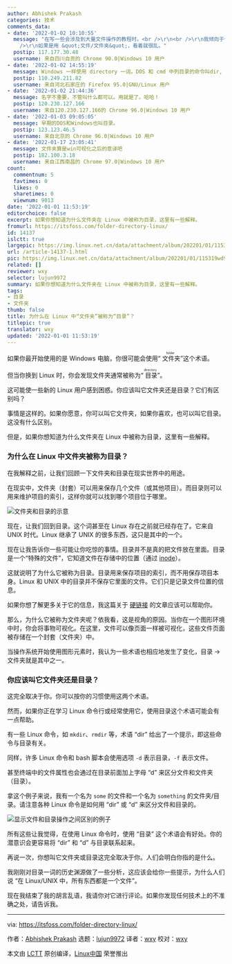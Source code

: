 ```yaml
---
author: Abhishek Prakash
categories: 技术
comments_data:
- date: '2022-01-02 10:10:55'
  message: "在写一些会涉及到大量文件操作的教程时。<br />\r\n<br />\r\n我倾向于使用 &quot;文件/目录&quot; 来描述，一目了然。<br
    />\r\n如果是用 &quot;文件/文件夹&quot;，看着就很乱。"
  postip: 117.177.30.48
  username: 来自四川自贡的 Chrome 90.0|Windows 10 用户
- date: '2022-01-02 14:55:19'
  message: Windows 一样使用 directory 一词。DOS 和 cmd 中列目录的命令叫dir, 很明显是取自这个词语的前 3 个字母。
  postip: 110.249.211.82
  username: 来自河北石家庄的 Firefox 95.0|GNU/Linux 用户
- date: '2022-01-02 21:44:36'
  message: 名字不重要，不管叫什么都可以。用就是了。哈哈！
  postip: 120.230.127.166
  username: 来自120.230.127.166的 Chrome 96.0|Windows 10 用户
- date: '2022-01-03 09:05:05'
  message: 早期的DOS和Windows也叫目录。
  postip: 123.123.46.5
  username: 来自北京的 Chrome 96.0|Windows 10 用户
- date: '2022-01-17 23:05:41'
  message: 文件夹算是win可视化之后的意译吧
  postip: 182.100.3.18
  username: 来自江西南昌的 Chrome 97.0|Windows 10 用户
count:
  commentnum: 5
  favtimes: 0
  likes: 0
  sharetimes: 0
  viewnum: 9013
date: '2022-01-01 11:53:19'
editorchoice: false
excerpt: 如果你想知道为什么文件夹在 Linux 中被称为目录，这里有一些解释。
fromurl: https://itsfoss.com/folder-directory-linux/
id: 14137
islctt: true
largepic: https://img.linux.net.cn/data/attachment/album/202201/01/115319wd9w8w4ir83klk54.png
url: /article-14137-1.html
pic: https://img.linux.net.cn/data/attachment/album/202201/01/115319wd9w8w4ir83klk54.png.thumb.jpg
related: []
reviewer: wxy
selector: lujun9972
summary: 如果你想知道为什么文件夹在 Linux 中被称为目录，这里有一些解释。
tags:
- 目录
- 文件夹
thumb: false
title: 为什么在 Linux 中“文件夹”被称为“目录”？
titlepic: true
translator: wxy
updated: '2022-01-01 11:53:19'
---
```


如果你最开始使用的是 Windows 电脑，你很可能会使用“<ruby> 文件夹 <rt>  folder </rt></ruby>”这个术语。


但当你换到 Linux 时，你会发现文件夹通常被称为“<ruby> 目录 <rt>  directory </rt></ruby>”。


这可能使一些新的 Linux 用户感到困惑。你应该叫它文件夹还是目录？它们有区别吗？


事情是这样的。如果你愿意，你可以叫它文件夹，如果你喜欢，也可以叫它目录。这没有什么区别。


但是，如果你想知道为什么文件夹在 Linux 中被称为目录，这里有一些解释。


### 为什么在 Linux 中文件夹被称为目录？


在我解释之前，让我们回顾一下文件夹和目录在现实世界中的用途。


在现实中，文件夹（封套）可以用来保存几个文件（或其他项目）。而目录则可以用来维护项目的索引，这样你就可以找到哪个项目位于哪里。


![文件夹和目录的示意](/data/attachment/album/202201/01/115319wd9w8w4ir83klk54.png)


现在，让我们回到目录。这个词甚至在 Linux 存在之前就已经存在了。它来自 UNIX 时代。Linux 继承了 UNIX 的很多东西，这只是其中的一个。


现在让我告诉你一些可能让你吃惊的事情。目录并不是真的把文件放在里面。目录是一个“特殊的文件”，它知道文件在存储中的位置（通过 [inode](https://linuxhandbook.com/inode-linux/)）。


这就说明了为什么它被称为目录。目录用来保存项目的索引，而不用保存项目本身。Linux 和 UNIX 中的目录并不保存它里面的文件。它们只是记录文件位置的信息。


如果你想了解更多关于它的信息，我这篇关于 [硬链接](https://linuxhandbook.com/hard-link/) 的文章应该可以帮助你。


那么，为什么它被称为文件夹呢？依我看，这是视角的原因。当你在一个图形环境中时，你会将事物可视化。在这里，文件可以像页面一样被可视化，这些文件页面被存储在一个封套（文件夹）中。


当操作系统开始使用图形元素时，我认为一些术语也相应地发生了变化，目录 -> 文件夹就是其中之一。


### 你应该叫它文件夹还是目录？


这完全取决于你。你可以按你的习惯使用这两个术语。


然而，如果你正在学习 Linux 命令行或经常使用它，使用目录这个术语可能会有一点帮助。


有一些 Linux 命令，如 `mkdir`、`rmdir` 等，术语 “dir” 给出了一个提示，即这些命令与目录有关。


同样，许多 Linux 命令和 bash 脚本会使用选项 `-d` 表示目录，`-f` 表示文件。


甚至终端中的文件属性也会通过在目录前面加上字母 “d” 来区分文件和文件夹（目录）。


拿这个例子来说，我有一个名为 `some` 的文件和一个名为 `something` 的文件夹/目录。请注意各种 Linux 命令是如何用 “dir” 或 “d” 来区分文件和目录的。


![显示文件和目录操作之间区别的例子](/data/attachment/album/202201/01/115319qbl7bb1mt130rmlr.png)


所有这些让我觉得，在使用 Linux 命令时，使用 “目录” 这个术语会有好处。你的潜意识会更容易将 “dir” 和 “d” 与目录联系起来。


再说一次，你想叫它文件夹或目录这完全取决于你。人们会明白你指的是什么。


我刚刚对目录一词的历史渊源做了一些分析，这应该会给你一些提示，为什么人们说 “在 Linux/UNIX 中，所有东西都是一个文件”。


现在我结束了我的胡言乱语，我请你对它进行评论。如果你发现任何技术上的不准确之处，请告诉我。




---


via: <https://itsfoss.com/folder-directory-linux/>


作者：[Abhishek Prakash](https://itsfoss.com/author/abhishek/) 选题：[lujun9972](https://github.com/lujun9972) 译者：[wxy](https://github.com/wxy) 校对：[wxy](https://github.com/wxy)


本文由 [LCTT](https://github.com/LCTT/TranslateProject) 原创编译，[Linux中国](https://linux.cn/) 荣誉推出